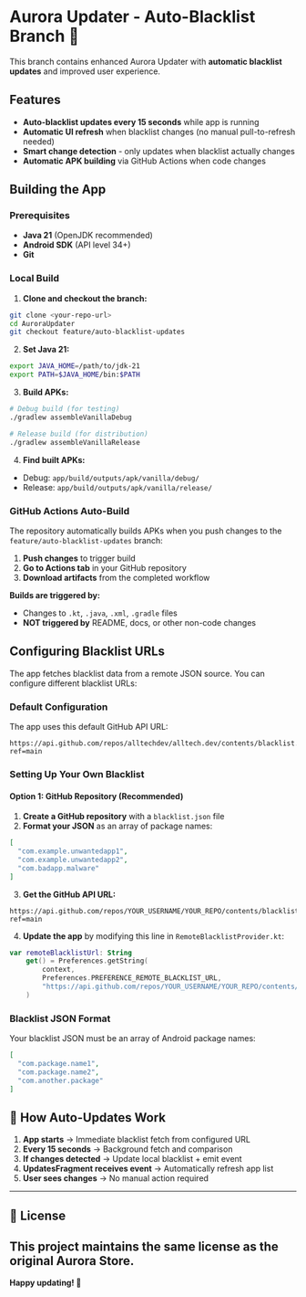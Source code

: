 # Aurora Updater - Auto-Blacklist Branch 🚀

This branch contains enhanced Aurora Updater with **automatic blacklist updates** and improved user experience.

## Features

- **Auto-blacklist updates every 15 seconds** while app is running
- **Automatic UI refresh** when blacklist changes (no manual pull-to-refresh needed)
- **Smart change detection** - only updates when blacklist actually changes
- **Automatic APK building** via GitHub Actions when code changes

## Building the App

### Prerequisites
- **Java 21** (OpenJDK recommended)
- **Android SDK** (API level 34+)
- **Git**

### Local Build

1. **Clone and checkout the branch:**
```bash
git clone <your-repo-url>
cd AuroraUpdater
git checkout feature/auto-blacklist-updates
```

2. **Set Java 21:**
```bash
export JAVA_HOME=/path/to/jdk-21
export PATH=$JAVA_HOME/bin:$PATH
```

3. **Build APKs:**
```bash
# Debug build (for testing)
./gradlew assembleVanillaDebug

# Release build (for distribution)
./gradlew assembleVanillaRelease
```

4. **Find built APKs:**
- Debug: `app/build/outputs/apk/vanilla/debug/`
- Release: `app/build/outputs/apk/vanilla/release/`

### GitHub Actions Auto-Build

The repository automatically builds APKs when you push changes to the `feature/auto-blacklist-updates` branch:

1. **Push changes** to trigger build
2. **Go to Actions tab** in your GitHub repository
3. **Download artifacts** from the completed workflow

**Builds are triggered by:**
- Changes to `.kt`, `.java`, `.xml`, `.gradle` files
- **NOT triggered by** README, docs, or other non-code changes

## Configuring Blacklist URLs

The app fetches blacklist data from a remote JSON source. You can configure different blacklist URLs:

### Default Configuration

The app uses this default GitHub API URL:
```
https://api.github.com/repos/alltechdev/alltech.dev/contents/blacklist.json?ref=main
```

### Setting Up Your Own Blacklist

#### Option 1: GitHub Repository (Recommended)

1. **Create a GitHub repository** with a `blacklist.json` file
2. **Format your JSON** as an array of package names:
```json
[
  "com.example.unwantedapp1",
  "com.example.unwantedapp2",
  "com.badapp.malware"
]
```

3. **Get the GitHub API URL:**
```
https://api.github.com/repos/YOUR_USERNAME/YOUR_REPO/contents/blacklist.json?ref=main
```

4. **Update the app** by modifying this line in `RemoteBlacklistProvider.kt`:
```kotlin
var remoteBlacklistUrl: String
    get() = Preferences.getString(
        context, 
        Preferences.PREFERENCE_REMOTE_BLACKLIST_URL,
        "https://api.github.com/repos/YOUR_USERNAME/YOUR_REPO/contents/blacklist.json?ref=main"
    )
```

### Blacklist JSON Format

Your blacklist JSON must be an array of Android package names:

```json
[
  "com.package.name1",
  "com.package.name2",
  "com.another.package"
]
```

## 🔄 How Auto-Updates Work

1. **App starts** → Immediate blacklist fetch from configured URL
2. **Every 15 seconds** → Background fetch and comparison
3. **If changes detected** → Update local blacklist + emit event
4. **UpdatesFragment receives event** → Automatically refresh app list
5. **User sees changes** → No manual action required


---

## 📄 License

This project maintains the same license as the original Aurora Store.
---

**Happy updating! 🚀**
